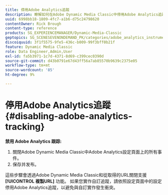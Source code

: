 ```yaml
---
title: 停用Adobe Analytics追蹤
description: 瞭解如何在Adobe Dynamic Media Classic中停用Adobe Analytics追蹤。
uuid: 6998bb18-1809-4fc7-a1b6-d75c24798620
contentOwner: Rick Brough
content-type: reference
products: SG_EXPERIENCEMANAGER/Dynamic-Media-Classic
geptopics: SG_SCENESEVENONDEMAND_PK/categories/adobe_analytics_instrumentation_kit
discoiquuid: 3f1f5575-9fe5-436c-b009-99f3bff0b21f
feature: Dynamic Media Classic
role: Data Engineer,Admin,User
exl-id: fa5b3971-1c7d-4371-8d69-c399cec0390d
source-git-commit: d43b0791e67d43ff56a7ab85570b9639c2375e05
workflow-type: tm+mt
source-wordcount: '85'
ht-degree: 9%

---
```


# 停用Adobe Analytics追蹤{#disabling-adobe-analytics-tracking}

**禁用 Adobe Analytics 跟踪:**

1. 關閉Adobe Dynamic Media Classic中Adobe Analytics設定頁面上的所有事件。
1. 保存并发布。

這些步驟會透過Adobe Dynamic Media Classic和從取得的URL關閉支援 **[!UICONTROL 複製URL]** 功能。 如果您實作自訂追蹤，請依照設定頁面中的設定停用Adobe Analytics追蹤，以避免與自訂實作發生衝突。
